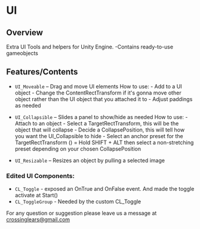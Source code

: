# UI

## Overview
Extra UI Tools and helpers for Unity Engine.
-Contains ready-to-use gameobjects

## Features/Contents
- `UI_Moveable` – Drag and move UI elements
    How to use:
        - Add to a UI object
        - Change the ContentRectTransform if it's gonna move other object rather than the UI object that you attached it to
        - Adjust paddings as needed

- `UI_Collapsible` – Slides a panel to show/hide as needed
    How to use:
        - Attach to an object
        - Select a TargetRectTransform, this will be the object that will collapse
        - Decide a CollapsePosition, this will tell how you want the UI_Collapsible to hide
        - Select an anchor preset for the TargetRectTransform ()
            = Hold SHIFT + ALT then select a non-stretching preset depending on your chosen CollapsePosition

- `UI_Resizable` – Resizes an object by pulling a selected image

### Edited UI Components:
- `CL_Toggle` - exposed an OnTrue and OnFalse event. And made the toggle activate at Start()
- `CL_ToggleGroup` - Needed by the custom CL_Toggle

For any question or suggestion please leave us a message at crossinglears@gmail.com
